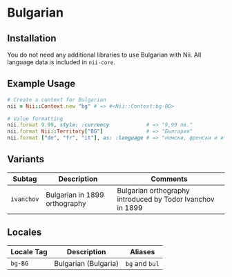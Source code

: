 <!-- This file has been generated. Source: languages/_template.md.erb -->

# Bulgarian

## Installation

You do not need any additional libraries to use Bulgarian with Nii.
All language data is included in `nii-core`.

## Example Usage

``` ruby
# Create a context for Bulgarian
nii = Nii::Context.new "bg" # => #<Nii::Context:bg-BG>

# Value formatting
nii.format 9.99, style: :currency            # => "9,99 лв."
nii.format Nii::Territory["BG"]              # => "България"
nii.format ["de", "fr", "it"], as: :language # => "немски, френски и италиански"
```

## Variants

<table>
  <thead>
    <tr>
      <th>Subtag</th>
      <th>Description</th>
      <th>Comments</th>
    </tr>
  </thead>
  <tbody>
    <tr>
      <td><code>ivanchov</code></td>
      <td>Bulgarian in 1899 orthography</td>
      <td>Bulgarian orthography introduced by Todor Ivanchov in 1899</td>
    </tr>
  </tbody>
</table>

## Locales

<table>
  <thead>
    <tr>
      <th>Locale Tag</th>
      <th>Description</th>
      <th>Aliases</th>
    </tr>
  </thead>
  <tbody>
    <tr>
      <td><code>bg-BG</code></td>
      <td>Bulgarian (Bulgaria)</td>
      <td><code>bg</code> and <code>bul</code></td>
    </tr>
  </tbody>
</table>

